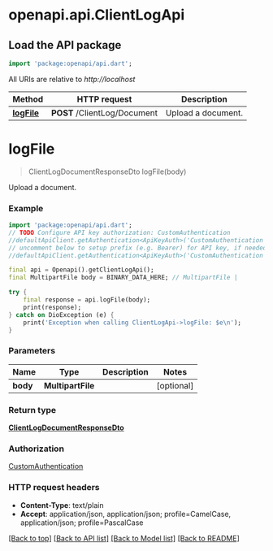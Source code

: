 # openapi.api.ClientLogApi

## Load the API package
```dart
import 'package:openapi/api.dart';
```

All URIs are relative to *http://localhost*

Method | HTTP request | Description
------------- | ------------- | -------------
[**logFile**](ClientLogApi.md#logfile) | **POST** /ClientLog/Document | Upload a document.


# **logFile**
> ClientLogDocumentResponseDto logFile(body)

Upload a document.

### Example
```dart
import 'package:openapi/api.dart';
// TODO Configure API key authorization: CustomAuthentication
//defaultApiClient.getAuthentication<ApiKeyAuth>('CustomAuthentication').apiKey = 'YOUR_API_KEY';
// uncomment below to setup prefix (e.g. Bearer) for API key, if needed
//defaultApiClient.getAuthentication<ApiKeyAuth>('CustomAuthentication').apiKeyPrefix = 'Bearer';

final api = Openapi().getClientLogApi();
final MultipartFile body = BINARY_DATA_HERE; // MultipartFile | 

try {
    final response = api.logFile(body);
    print(response);
} catch on DioException (e) {
    print('Exception when calling ClientLogApi->logFile: $e\n');
}
```

### Parameters

Name | Type | Description  | Notes
------------- | ------------- | ------------- | -------------
 **body** | **MultipartFile**|  | [optional] 

### Return type

[**ClientLogDocumentResponseDto**](ClientLogDocumentResponseDto.md)

### Authorization

[CustomAuthentication](../README.md#CustomAuthentication)

### HTTP request headers

 - **Content-Type**: text/plain
 - **Accept**: application/json, application/json; profile=CamelCase, application/json; profile=PascalCase

[[Back to top]](#) [[Back to API list]](../README.md#documentation-for-api-endpoints) [[Back to Model list]](../README.md#documentation-for-models) [[Back to README]](../README.md)

